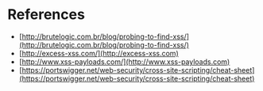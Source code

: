 # References

* [http://brutelogic.com.br/blog/probing-to-find-xss/](http://brutelogic.com.br/blog/probing-to-find-xss/)
* [http://excess-xss.com/](http://excess-xss.com)
* [http://www.xss-payloads.com/](http://www.xss-payloads.com)
* [https://portswigger.net/web-security/cross-site-scripting/cheat-sheet](https://portswigger.net/web-security/cross-site-scripting/cheat-sheet)
